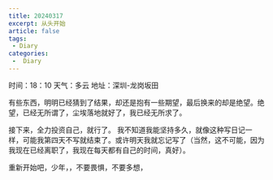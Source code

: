 ```yaml
---
title: 20240317
excerpt: 从头开始
article: false
tags:
 - Diary
categories:
 -  Diary
---
```


时间：18：10
天气：多云
地址：深圳-龙岗坂田

有些东西，明明已经猜到了结果，却还是抱有一些期望，最后换来的却是绝望。绝望，已经无所谓了，尘埃落地就好了，我已经无所求了。

接下来，全力投资自己，就行了。
我不知道我能坚持多久，就像这种写日记一样，可能我第四天不写就结束了。或许明天我就忘记写了（当然，这不可能，因为我现在已经离职了，我现在每天都有自己的时间，真好）。

重新开始吧，少年，，不要畏惧，不要多想，